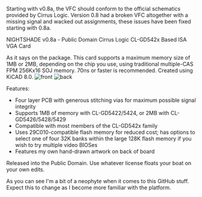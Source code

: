 Starting with v0.8a, the VFC should conform to the official schematics provided by Cirrus Logic.
Version 0.8 had a broken VFC altogether with a missing signal and wacked out assignments, these issues have been fixed starting with 0.8a.

NIGHTSHADE v0.8a - Public Domain Cirrus Logic CL-GD542x Based ISA VGA Card

As it says on the package. This card supports a maximum memory size of 1MB or 2MB, depending on the chip you use, using traditional multiple-CAS FPM 256Kx16 SOJ memory. 70ns or faster is recommended.
Created using KiCAD 8.0.
![front](https://github.com/user-attachments/assets/393c53df-8135-438b-9fc5-5c563269fe31)
![back](https://github.com/user-attachments/assets/3b9248c0-7166-4796-8ced-540df6c45183)

Features:
- Four layer PCB with generous stitching vias for maximum possible signal integrity
- Supports 1MB of memory with CL-GD5422/5424, or 2MB with CL-GD5426/5428/5429
- Compatible with most members of the CL-GD542x family
- Uses 29C010-compatible flash memory for reduced cost; has options to select one of four 32K banks within the large 128K flash memory if you wish to try multiple video BIOSes
- Features my own hand-drawn artwork on back of board

Released into the Public Domain. Use whatever license floats your boat on your own edits.

As you can see I'm a bit of a neophyte when it comes to this GitHub stuff.
Expect this to change as I become more familiar with the platform.

